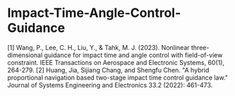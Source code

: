 # Impact-Time-Angle-Control-Guidance
[1] Wang, P., Lee, C. H., Liu, Y., & Tahk, M. J. (2023). Nonlinear three-dimensional guidance for impact time and angle control with field-of-view constraint. IEEE Transactions on Aerospace and Electronic Systems, 60(1), 264-279.
[2] Huang, Jia, Sijiang Chang, and Shengfu Chen. "A hybrid proportional navigation based two-stage impact time control guidance law." Journal of Systems Engineering and Electronics 33.2 (2022): 461-473.
